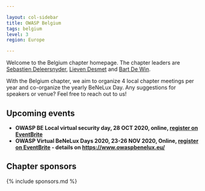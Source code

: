 ```yaml
---

layout: col-sidebar
title: OWASP Belgium
tags: belgium
level: 3
region: Europe

---
```

Welcome to the Belgium chapter homepage. The chapter leaders are
[Sebastien Deleersnyder](mailto:seba@owasp.org), 
[Lieven Desmet](mailto:lieven.desmet@owasp.org) and 
[Bart De Win](mailto:bart.dewin@owasp.org).

With the Belgium chapter, we aim to organize 4 local chapter meetings per year and co-organize the yearly BeNeLux Day. Any suggestions for speakers or venue? Feel free to reach out to us!

## Upcoming events

* **OWASP BE Local virtual security day, 28 OCT 2020, online, [register on EventBrite](https://www.eventbrite.co.uk/e/owasp-be-virtual-security-conference-registration-125304706751)**
* **OWASP Virtual BeNeLux Days 2020, 23-26 NOV 2020, Online, [register on EventBrite](https://owasp-appsec-benelux-days-2020.eventbrite.com) - details on <https://www.owaspbenelux.eu/>**

## Chapter sponsors
{% include sponsors.md %}
